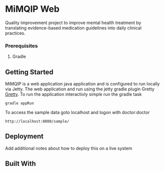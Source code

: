 # MiMQIP Web
Quality improvement project to improve mental health treatment by translating evidence-based medication guidelines into daily clinical practices.

### Prerequisites

1. Gradle

## Getting Started

MiMQIP is a web application java application and is configured to run locally via Jetty. The web application and run using the jetty gradle plugin Gretty [Gretty](https://github.com/akhikhl/gretty).
To run the application interactivly simple run the gradle task
```
gradle appRun
```
To access the sample data goto localhost and logon with doctor:doctor
```
http://localhost:8080/sample/
```

## Deployment

Add additional notes about how to deploy this on a live system

## Built With
